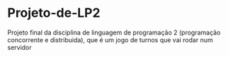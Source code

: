 # Projeto-de-LP2

Projeto final da disciplina de linguagem de programação 2 (programação concorrente e distribuida), que é um jogo de turnos que vai rodar num servidor 